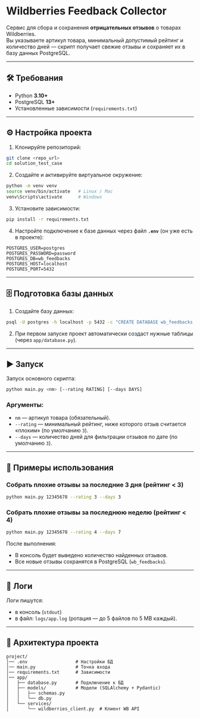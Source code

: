 # Wildberries Feedback Collector

Сервис для сбора и сохранения **отрицательных отзывов** о товарах Wildberries.  
Вы указываете артикул товара, минимальный допустимый рейтинг и количество дней — скрипт получает свежие отзывы и сохраняет их в базу данных PostgreSQL.

---

## 🛠 Требования

- Python **3.10+**
- PostgreSQL **13+**
- Установленные зависимости (`requirements.txt`)

---

## ⚙️ Настройка проекта

1. Клонируйте репозиторий:

```bash
git clone <repo_url>
cd solution_test_case
```

2. Создайте и активируйте виртуальное окружение:

```bash
python -m venv venv
source venv/bin/activate   # Linux / Mac
venv\Scripts\activate      # Windows
```

3. Установите зависимости:

```bash
pip install -r requirements.txt
```

4. Настройте подключение к базе данных через файл **`.env`** (он уже есть в проекте):

```env
POSTGRES_USER=postgres
POSTGRES_PASSWORD=password
POSTGRES_DB=wb_feedbacks
POSTGRES_HOST=localhost
POSTGRES_PORT=5432
```

---

## 🗄 Подготовка базы данных

1. Создайте базу данных:

```bash
psql -U postgres -h localhost -p 5432 -c "CREATE DATABASE wb_feedbacks;"
```

2. При первом запуске проект автоматически создаст нужные таблицы (через `app/database.py`).

---

## ▶️ Запуск

Запуск основного скрипта:

```bash
python main.py <nm> [--rating RATING] [--days DAYS]
```

### Аргументы:
- `nm` — артикул товара (обязательный).
- `--rating` — минимальный рейтинг, ниже которого отзыв считается «плохим» (по умолчанию `3`).
- `--days` — количество дней для фильтрации отзывов по дате (по умолчанию `3`).

---

## 📌 Примеры использования

### Собрать плохие отзывы за последние 3 дня (рейтинг < 3)
```bash
python main.py 12345678 --rating 3 --days 3
```

### Собрать плохие отзывы за последнюю неделю (рейтинг < 4)
```bash
python main.py 12345678 --rating 4 --days 7
```

После выполнения:
- В консоль будет выведено количество найденных отзывов.
- Все новые отзывы сохранятся в PostgreSQL (`wb_feedbacks`).

---

## 📝 Логи

Логи пишутся:
- в консоль (`stdout`)
- в файл: `logs/app.log` (ротация — до 5 файлов по 5 MB каждый).

---

## 📂 Архитектура проекта

```
project/
│── .env                  # Настройки БД
│── main.py               # Точка входа
│── requirements.txt      # Зависимости
│── app/
│   ├── database.py       # Подключение к БД
│   ├── models/           # Модели (SQLAlchemy + Pydantic)
│   │   ├── schemas.py
│   │   └── db.py
│   └── services/
│       └── wildberries_client.py  # Клиент WB API
